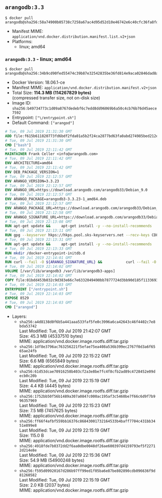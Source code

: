 ## `arangodb:3.3`

```console
$ docker pull arangodb@sha256:58a74900b05738c7258a67ac4d95d52d10e46742e6c40cfc36fa8fd25c7d8b03
```

-	Manifest MIME: `application/vnd.docker.distribution.manifest.list.v2+json`
-	Platforms:
	-	linux; amd64

### `arangodb:3.3` - linux; amd64

```console
$ docker pull arangodb@sha256:34b9cd90fed55474c39b87e32542835be36fd814e9aca02846dad8aee81d6d81
```

-	Docker Version: 18.06.1-ce
-	Manifest MIME: `application/vnd.docker.distribution.manifest.v2+json`
-	Total Size: **114.3 MB (114267829 bytes)**  
	(compressed transfer size, not on-disk size)
-	Image ID: `sha256:b49734773c1d09a8767dedebf6c7edd8dd96069b6a50c4cb76b76d45aece7592`
-	Entrypoint: `["\/entrypoint.sh"]`
-	Default Command: `["arangod"]`

```dockerfile
# Tue, 09 Jul 2019 21:31:30 GMT
ADD file:f615b611820773fd6bdf2fda01a5b2f24ca2877bd63fa0abd274985bed212e67 in / 
# Tue, 09 Jul 2019 21:31:30 GMT
CMD ["bash"]
# Tue, 09 Jul 2019 22:11:42 GMT
MAINTAINER Frank Celler <info@arangodb.com>
# Tue, 09 Jul 2019 22:11:42 GMT
ENV ARCHITECTURE=amd64
# Tue, 09 Jul 2019 22:11:42 GMT
ENV DEB_PACKAGE_VERSION=1
# Tue, 09 Jul 2019 22:12:57 GMT
ENV ARANGO_VERSION=3.3.23
# Tue, 09 Jul 2019 22:12:57 GMT
ENV ARANGO_URL=https://download.arangodb.com/arangodb33/Debian_9.0
# Tue, 09 Jul 2019 22:12:57 GMT
ENV ARANGO_PACKAGE=arangodb3-3.3.23-1_amd64.deb
# Tue, 09 Jul 2019 22:12:57 GMT
ENV ARANGO_PACKAGE_URL=https://download.arangodb.com/arangodb33/Debian_9.0/amd64/arangodb3-3.3.23-1_amd64.deb
# Tue, 09 Jul 2019 22:12:58 GMT
ENV ARANGO_SIGNATURE_URL=https://download.arangodb.com/arangodb33/Debian_9.0/amd64/arangodb3-3.3.23-1_amd64.deb.asc
# Tue, 09 Jul 2019 22:13:08 GMT
RUN apt-get update &&     apt-get install -y --no-install-recommends         dirmngr         gpg     && rm -rf /var/lib/apt/lists/*
# Tue, 09 Jul 2019 22:13:11 GMT
RUN gpg --keyserver hkps://hkps.pool.sks-keyservers.net --recv-keys CD8CB0F1E0AD5B52E93F41E7EA93F5E56E751E9B
# Tue, 09 Jul 2019 22:13:31 GMT
RUN apt-get update &&     apt-get install -y --no-install-recommends         ca-certificates         curl         curl         libjemalloc1         libtasn1-6         numactl         openssl         pwgen         sensible-utils     && rm -rf /var/lib/apt/lists/*
# Tue, 09 Jul 2019 22:13:33 GMT
RUN mkdir /docker-entrypoint-initdb.d
# Tue, 09 Jul 2019 22:14:01 GMT
RUN curl --fail -O ${ARANGO_SIGNATURE_URL} &&           curl --fail -O ${ARANGO_PACKAGE_URL} &&             gpg --verify ${ARANGO_PACKAGE}.asc &&     (echo arangodb3 arangodb3/password password test | debconf-set-selections) &&     (echo arangodb3 arangodb3/password_again password test | debconf-set-selections) &&     DEBIAN_FRONTEND="noninteractive" dpkg -i ${ARANGO_PACKAGE} &&     rm -rf /var/lib/arangodb3/* &&     sed -ri         -e 's!127\.0\.0\.1!0.0.0.0!g'         -e 's!^(file\s*=).*!\1 -!'         -e 's!^\s*uid\s*=.*!!'         /etc/arangodb3/arangod.conf     && chgrp 0 /var/lib/arangodb3 /var/lib/arangodb3-apps     && chmod 775 /var/lib/arangodb3 /var/lib/arangodb3-apps     &&     rm -f ${ARANGO_PACKAGE}*
# Tue, 09 Jul 2019 22:14:02 GMT
VOLUME [/var/lib/arangodb3 /var/lib/arangodb3-apps]
# Tue, 09 Jul 2019 22:14:02 GMT
COPY file:01bdd453b032c9d383e66c7e6332049490bb7877724d3bb90d185f11336934d2 in /entrypoint.sh 
# Tue, 09 Jul 2019 22:14:03 GMT
ENTRYPOINT ["/entrypoint.sh"]
# Tue, 09 Jul 2019 22:14:03 GMT
EXPOSE 8529
# Tue, 09 Jul 2019 22:14:03 GMT
CMD ["arangod"]
```

-	Layers:
	-	`sha256:a4d8138d0f6b5a441aaa533faf5fe0c3996a6ca42643c46f4402c7e8bda53742`  
		Last Modified: Tue, 09 Jul 2019 21:42:07 GMT  
		Size: 45.3 MB (45337510 bytes)  
		MIME: application/vnd.docker.image.rootfs.diff.tar.gzip
	-	`sha256:1df8e3796ac763256221f5efae75ea408a536b399ec2767f0d3a6f6565ae24fb`  
		Last Modified: Tue, 09 Jul 2019 22:15:22 GMT  
		Size: 6.6 MB (6565849 bytes)  
		MIME: application/vnd.docker.image.rootfs.diff.tar.gzip
	-	`sha256:61d53dcae70916258b403cf2a3e8be7fc4f8cfb2ad89c4728452e09decb0c20b`  
		Last Modified: Tue, 09 Jul 2019 22:15:19 GMT  
		Size: 4.4 KB (4445 bytes)  
		MIME: application/vnd.docker.image.rootfs.diff.tar.gzip
	-	`sha256:1752bb50f56b1489a307a0847c000ac195af3c5460be7f66c6d9f7b996357969`  
		Last Modified: Tue, 09 Jul 2019 22:15:23 GMT  
		Size: 7.5 MB (7457625 bytes)  
		MIME: application/vnd.docker.image.rootfs.diff.tar.gzip
	-	`sha256:ff66f4afbf559bb16376c86843001732164533b4baff7704c431bb3451e899e8`  
		Last Modified: Tue, 09 Jul 2019 22:15:19 GMT  
		Size: 115.0 B  
		MIME: application/vnd.docker.image.rootfs.diff.tar.gzip
	-	`sha256:4918fde7b0372dd2f6aa0dbe0048df26ae600397d4159793ef5f22712d214e8e`  
		Last Modified: Tue, 09 Jul 2019 22:15:36 GMT  
		Size: 54.9 MB (54900248 bytes)  
		MIME: application/vnd.docker.image.rootfs.diff.tar.gzip
	-	`sha256:f595d09920167d286b97ff99ed1f05ba6e87be802890cdb096636f9d81260582`  
		Last Modified: Tue, 09 Jul 2019 22:15:19 GMT  
		Size: 2.0 KB (2037 bytes)  
		MIME: application/vnd.docker.image.rootfs.diff.tar.gzip
